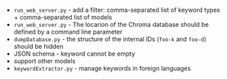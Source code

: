 - `run_web_server.py` - add a filter: comma-separated list of keyword types + comma-separated list of models
- `run_web_server.py` - The locarion of the Chroma database should be defined by a command line parameter
- `dumpDatabase.py` - the structure of the internal IDs (`foo-k` and `foo-d`) should be hidden
- JSON schema - keyword cannot be empty
- support other models
- `keywordExtractor.py` - manage keywords in foreign languages
